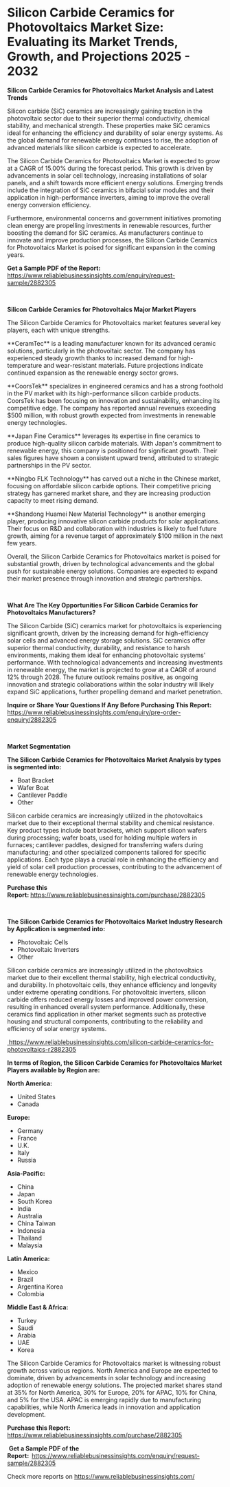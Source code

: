 <p><h1>Silicon Carbide Ceramics for Photovoltaics Market Size: Evaluating its Market Trends, Growth, and Projections 2025 - 2032</h1></p><p><strong>Silicon Carbide Ceramics for Photovoltaics Market Analysis and Latest Trends</strong></p>
<p><p>Silicon carbide (SiC) ceramics are increasingly gaining traction in the photovoltaic sector due to their superior thermal conductivity, chemical stability, and mechanical strength. These properties make SiC ceramics ideal for enhancing the efficiency and durability of solar energy systems. As the global demand for renewable energy continues to rise, the adoption of advanced materials like silicon carbide is expected to accelerate.</p><p>The Silicon Carbide Ceramics for Photovoltaics Market is expected to grow at a CAGR of 15.00% during the forecast period. This growth is driven by advancements in solar cell technology, increasing installations of solar panels, and a shift towards more efficient energy solutions. Emerging trends include the integration of SiC ceramics in bifacial solar modules and their application in high-performance inverters, aiming to improve the overall energy conversion efficiency.</p><p>Furthermore, environmental concerns and government initiatives promoting clean energy are propelling investments in renewable resources, further boosting the demand for SiC ceramics. As manufacturers continue to innovate and improve production processes, the Silicon Carbide Ceramics for Photovoltaics Market is poised for significant expansion in the coming years.</p></p>
<p><strong>Get a Sample PDF of the Report:&nbsp;</strong> <a href="https://www.reliablebusinessinsights.com/enquiry/request-sample/2882305?utm_campaign=3060&utm_medium=2&utm_source=Github&utm_content=ia&utm_term=13032025&utm_id=silicon-carbide-ceramics-for-photovoltaics">https://www.reliablebusinessinsights.com/enquiry/request-sample/2882305</a></p>
<p>&nbsp;</p>
<p><strong>Silicon Carbide Ceramics for Photovoltaics Major Market Players</strong></p>
<p><p>The Silicon Carbide Ceramics for Photovoltaics market features several key players, each with unique strengths. </p><p>**CeramTec** is a leading manufacturer known for its advanced ceramic solutions, particularly in the photovoltaic sector. The company has experienced steady growth thanks to increased demand for high-temperature and wear-resistant materials. Future projections indicate continued expansion as the renewable energy sector grows.</p><p>**CoorsTek** specializes in engineered ceramics and has a strong foothold in the PV market with its high-performance silicon carbide products. CoorsTek has been focusing on innovation and sustainability, enhancing its competitive edge. The company has reported annual revenues exceeding $500 million, with robust growth expected from investments in renewable energy technologies.</p><p>**Japan Fine Ceramics** leverages its expertise in fine ceramics to produce high-quality silicon carbide materials. With Japan's commitment to renewable energy, this company is positioned for significant growth. Their sales figures have shown a consistent upward trend, attributed to strategic partnerships in the PV sector. </p><p>**Ningbo FLK Technology** has carved out a niche in the Chinese market, focusing on affordable silicon carbide options. Their competitive pricing strategy has garnered market share, and they are increasing production capacity to meet rising demand.</p><p>**Shandong Huamei New Material Technology** is another emerging player, producing innovative silicon carbide products for solar applications. Their focus on R&D and collaboration with industries is likely to fuel future growth, aiming for a revenue target of approximately $100 million in the next few years.</p><p>Overall, the Silicon Carbide Ceramics for Photovoltaics market is poised for substantial growth, driven by technological advancements and the global push for sustainable energy solutions. Companies are expected to expand their market presence through innovation and strategic partnerships.</p></p>
<p>&nbsp;</p>
<p><strong>What Are The Key Opportunities For Silicon Carbide Ceramics for Photovoltaics Manufacturers?</strong></p>
<p><p>The Silicon Carbide (SiC) ceramics market for photovoltaics is experiencing significant growth, driven by the increasing demand for high-efficiency solar cells and advanced energy storage solutions. SiC ceramics offer superior thermal conductivity, durability, and resistance to harsh environments, making them ideal for enhancing photovoltaic systems' performance. With technological advancements and increasing investments in renewable energy, the market is projected to grow at a CAGR of around 12% through 2028. The future outlook remains positive, as ongoing innovation and strategic collaborations within the solar industry will likely expand SiC applications, further propelling demand and market penetration.</p></p>
<p><strong>Inquire or Share Your Questions If Any Before Purchasing This Report:</strong> <a href="https://www.reliablebusinessinsights.com/enquiry/pre-order-enquiry/2882305?utm_campaign=3060&utm_medium=2&utm_source=Github&utm_content=ia&utm_term=13032025&utm_id=silicon-carbide-ceramics-for-photovoltaics">https://www.reliablebusinessinsights.com/enquiry/pre-order-enquiry/2882305</a></p>
<p>&nbsp;</p>
<p><strong>Market Segmentation</strong></p>
<p><strong>The Silicon Carbide Ceramics for Photovoltaics Market Analysis by types is segmented into:</strong></p>
<p><ul><li>Boat Bracket</li><li>Wafer Boat</li><li>Cantilever Paddle</li><li>Other</li></ul></p>
<p><p>Silicon carbide ceramics are increasingly utilized in the photovoltaics market due to their exceptional thermal stability and chemical resistance. Key product types include boat brackets, which support silicon wafers during processing; wafer boats, used for holding multiple wafers in furnaces; cantilever paddles, designed for transferring wafers during manufacturing; and other specialized components tailored for specific applications. Each type plays a crucial role in enhancing the efficiency and yield of solar cell production processes, contributing to the advancement of renewable energy technologies.</p></p>
<p><strong>Purchase this Report:&nbsp;</strong><a href="https://www.reliablebusinessinsights.com/purchase/2882305?utm_campaign=3060&utm_medium=2&utm_source=Github&utm_content=ia&utm_term=13032025&utm_id=silicon-carbide-ceramics-for-photovoltaics">https://www.reliablebusinessinsights.com/purchase/2882305</a></p>
<p>&nbsp;</p>
<p><strong>The Silicon Carbide Ceramics for Photovoltaics Market Industry Research by Application is segmented into:</strong></p>
<p><ul><li>Photovoltaic Cells</li><li>Photovoltaic Inverters</li><li>Other</li></ul></p>
<p><p>Silicon carbide ceramics are increasingly utilized in the photovoltaics market due to their excellent thermal stability, high electrical conductivity, and durability. In photovoltaic cells, they enhance efficiency and longevity under extreme operating conditions. For photovoltaic inverters, silicon carbide offers reduced energy losses and improved power conversion, resulting in enhanced overall system performance. Additionally, these ceramics find application in other market segments such as protective housing and structural components, contributing to the reliability and efficiency of solar energy systems.</p></p>
<p><a href="https://www.reliablebusinessinsights.com/silicon-carbide-ceramics-for-photovoltaics-r2882305?utm_campaign=3060&utm_medium=2&utm_source=Github&utm_content=ia&utm_term=13032025&utm_id=silicon-carbide-ceramics-for-photovoltaics">&nbsp;https://www.reliablebusinessinsights.com/silicon-carbide-ceramics-for-photovoltaics-r2882305</a></p>
<p><strong>In terms of Region, the Silicon Carbide Ceramics for Photovoltaics Market Players available by Region are:</strong></p>
<p>
    <p> <strong> North America: </strong>
        <ul>
            <li>United States</li>
            <li>Canada</li>
        </ul>
        </p> 
    <p> <strong> Europe: </strong>
        <ul>
            <li>Germany</li>
            <li>France</li>
            <li>U.K.</li>
            <li>Italy</li>
            <li>Russia</li>
        </ul>
        </p> 
    <p> <strong> Asia-Pacific: </strong>
        <ul>
            <li>China</li>
            <li>Japan</li>
            <li>South Korea</li>
            <li>India</li>
            <li>Australia</li>
            <li>China Taiwan</li>
            <li>Indonesia</li>
            <li>Thailand</li>
            <li>Malaysia</li>
        </ul>
        </p> 
    <p> <strong> Latin America: </strong>
        <ul>
            <li>Mexico</li>
            <li>Brazil</li>
            <li>Argentina Korea</li>
            <li>Colombia</li>
        </ul>
        </p> 
    <p> <strong> Middle East & Africa: </strong>
        <ul>
            <li>Turkey</li>
            <li>Saudi</li>
            <li>Arabia</li>
            <li>UAE</li>
            <li>Korea</li>
        </ul>
    </p>
    </p>
<p><p>The Silicon Carbide Ceramics for Photovoltaics market is witnessing robust growth across various regions. North America and Europe are expected to dominate, driven by advancements in solar technology and increasing adoption of renewable energy solutions. The projected market shares stand at 35% for North America, 30% for Europe, 20% for APAC, 10% for China, and 5% for the USA. APAC is emerging rapidly due to manufacturing capabilities, while North America leads in innovation and application development.</p></p>
<p><strong>Purchase this Report: </strong><a href="https://www.reliablebusinessinsights.com/purchase/2882305?utm_campaign=3060&utm_medium=2&utm_source=Github&utm_content=ia&utm_term=13032025&utm_id=silicon-carbide-ceramics-for-photovoltaics">https://www.reliablebusinessinsights.com/purchase/2882305</a></p>
<p>&nbsp;<strong>Get a Sample PDF of the Report:&nbsp;&nbsp;</strong><a href="https://www.reliablebusinessinsights.com/enquiry/request-sample/2882305?utm_campaign=3060&utm_medium=2&utm_source=Github&utm_content=ia&utm_term=13032025&utm_id=silicon-carbide-ceramics-for-photovoltaics">https://www.reliablebusinessinsights.com/enquiry/request-sample/2882305</a></p>
<p><strong></strong></p>
<p>Check more reports on <a href="https://www.reliablebusinessinsights.com/?utm_campaign=3060&utm_medium=2&utm_source=Github&utm_content=ia&utm_term=13032025&utm_id=silicon-carbide-ceramics-for-photovoltaics">https://www.reliablebusinessinsights.com/</a></p>